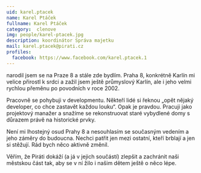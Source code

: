 ```yaml
---
uid: karel.ptacek
name: Karel Ptáček
fullname: Karel Ptáček
category:  clenove
img: people/karel-ptacek.jpg  
description: koordinátor Správa majetku
mail: karel.ptacek@pirati.cz
profiles:
  facebook: https://www.facebook.com/karel.ptacek.1
---
```


 narodil jsem se na Praze 8 a stále zde bydlím. Praha 8, konkrétně Karlín mi velice přirostl k srdci a zažil jsem ještě průmyslový Karlín, ale i jeho velmi rychlou přeměnu po povodních v roce 2002.

Pracovně se pohybuji v developmentu. Někteří lidé si řeknou „opět nějaký developer, co chce zastavět každou louku“. Opak je pravdou. Pracuji jako projektový manažer a snažíme se rekonstruovat staré vybydlené domy s důrazem právě na historické prvky.

Není mi lhostejný osud Prahy 8 a nesouhlasím se současným vedením a jeho záměry do budoucna. Nechci patřit jen mezi ostatní, kteří brblají a jen si stěžují. Rád bych něco aktivně změnil.

Věřím, že Piráti dokáží (a já v jejich součástí) zlepšit a zachránit naši městskou část tak, aby se v ní žilo i našim dětem ještě o něco lépe.
